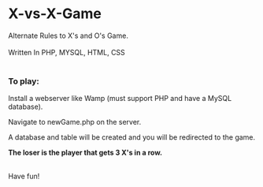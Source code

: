 # X-vs-X-Game
Alternate Rules to X's and O's Game. 
<br></br>
Written In PHP, MYSQL, HTML, CSS
<br></br>
<h3>To play:</h3>
Install a webserver like Wamp (must support PHP and have a MySQL database).

Navigate to newGame.php on the server.

A database and table will be created and you will be redirected to the game.

<b>The loser is the player that gets 3 X's in a row. </b>
<br></br>

Have fun!
